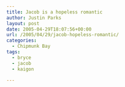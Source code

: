 ```yaml
---
title: Jacob is a hopeless romantic
author: Justin Parks
layout: post
date: 2005-04-29T18:07:56+00:00
url: /2005/04/29/jacob-hopeless-romantic/
categories:
  - Chipmunk Bay
tags:
  - bryce
  - jacob
  - kaigon

---
```

